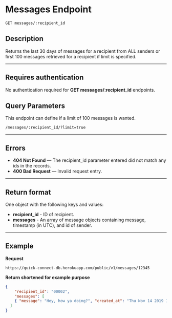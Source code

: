 # Messages Endpoint

```
GET messages/:recipient_id
```

## Description

Returns the last 30 days of messages for a recipient from ALL senders or first 100 messages retrieved for a recipient if limit is specified.
***

## Requires authentication

No authentication required for **GET messages/:recipient_id** endpoints.

## Query Parameters

This endpoint can define if a limit of 100 messages is wanted.
```
/messages/:recipient_id/?limit=true
```
***

## Errors

- **404 Not Found** — The recipient_id parameter entered did not match any ids in the records.
- **400 Bad Request** — Invalid request entry.

***

## Return format

One object with the following keys and values:
- **recipient_id** - ID of recipient.
- **messages** - An array of message objects containing message, timestamp (in UTC), and id of sender.

***

## Example

**Request**

```
https://quick-connect-db.herokuapp.com/public/v1/messages/12345
```
**Return shortened for example purpose**

```json
{
	"recipient_id": "00002",
	"messages": [
    { "message": "Hey, how ya doing?", "created_at": "Thu Nov 14 2019 17:20:56 GMT-0700", "sender_id": "00001" }
  ]
}
```

